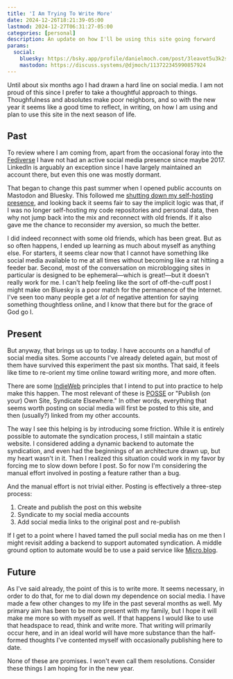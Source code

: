 ```yaml
---
title: 'I Am Trying To Write More'
date: 2024-12-26T18:21:39-05:00
lastmod: 2024-12-27T06:31:27-05:00
categories: [personal]
description: An update on how I'll be using this site going forward
params:
  social:
    bluesky: https://bsky.app/profile/danielmoch.com/post/3leavot5u3k2s
    mastodon: https://discuss.systems/@djmoch/113722345990857924
---
```

Until about six months ago I had drawn a hard line on social media.
I am not proud of this since I prefer to take a thoughtful approach
to things.
Thoughfulness and absolutes make poor neighbors, and so with the
new year it seems like a good time to reflect, in writing, on how
I am using and plan to use this site in the next season of life.

## Past

To review where I am coming from, apart from the occasional foray
into the [Fediverse] I have not had an active social media presence
since maybe 2017.
LinkedIn is arguably an exception since I have largely maintained
an account there, but even this one was mostly dormant.

[Fediverse]: https://en.wikipedia.org/wiki/Fediverse

That began to change this past summer when I opened public accounts on
Mastodon and Bluesky.
This followed me [shutting down my self-hosting presence], and
looking back it seems fair to say the implicit logic was that, if
I was no longer self-hosting my code repositories and personal data,
then why not jump back into the mix and reconnect with old friends.
If it also gave me the chance to reconsider my aversion, so much
the better.

[shutting down my self-hosting presence]: /posts/2024/07/i-am-done-self-hosting/

I did indeed reconnect with some old friends, which has been great.
But as so often happens, I ended up learning as much about myself
as anything else.
For starters, it seems clear now that I cannot have something like
social media available to me at all times without becoming like a
rat hitting a feeder bar.
Second, most of the conversation on microblogging sites in particular
is designed to be ephemeral—which is great!—but it doesn't really
work for me.
I can't help feeling like the sort of off-the-cuff post I might
make on Bluesky is a poor match for the permanence of the Internet.
I've seen too many people get a *lot* of negative attention for
saying something thoughtless online, and I know that there but for the
grace of God go I.

## Present

But anyway, that brings us up to today.
I have accounts on a handful of social media sites.
Some accounts I've already deleted again, but most of them have
survived this experiment the past six months.
That said, it feels like time to re-orient my time online toward
writing more, and more often.

There are some [IndieWeb] principles that I intend to put into
practice to help make this happen.
The most relevant of these is [POSSE] or "Publish (on your) Own
Site, Syndicate Elsewhere."
In other words, everything that seems worth posting on social media
will first be posted to this site, and then (usually?) linked from
my other accounts.

[IndieWeb]: https://indieweb.org
[POSSE]: https://indieweb.org/POSSE

The way I see this helping is by introducing some friction.
While it is entirely possible to automate the syndication process,
I still maintain a static website.
I considered adding a dynamic backend to automate the syndication,
and even had the beginnings of an architecture drawn up, but my
heart wasn't in it.
Then I realized this situation could work in my favor by forcing
me to slow down before I post.
So for now I'm considering the manual effort involved in posting a
feature rather than a bug.

And the manual effort is not trivial either.
Posting is effectively a three-step process:

1. Create and publish the post on this website
2. Syndicate to my social media accounts
3. Add social media links to the original post and re-publish

If I get to a point where I haved tamed the pull social media has
on me then I might revisit adding a backend to support automated
syndication.
A middle ground option to automate would be to use a paid service
like [Micro.blog].

[Micro.blog]: https://micro.blog

## Future

As I've said already, the point of this is to write more.
It seems necessary, in order to do that, for me to dial down my
dependence on social media.
I have made a few other changes to my life in the past several
months as well.
My primary aim has been to be more present with my family, but I
hope it will make me more so with myself as well.
If that happens I would like to use that headspace to read, think
and write more.
That writing will primarily occur here, and in an ideal world will
have more substance than the half-formed thoughts I've contented
myself with occasionally publishing here to date.

None of these are promises.
I won't even call them resolutions.
Consider these things I am hoping for in the new year.

